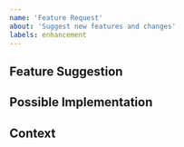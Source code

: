```yaml
---
name: 'Feature Request'
about: 'Suggest new features and changes'
labels: enhancement
---
```


<!--- Provide a general summary of the feature request in the Title above -->

## Feature Suggestion

<!--- If you're looking for help, please see https://outp0st.io/docs/overview --->
<!--- Tell us how we could improve your experience -->

## Possible Implementation

<!--- Not obligatory, but ideas as to the implementation of the addition or change -->

## Context

<!--- What are you trying to accomplish? -->
<!--- Providing context (e.g. links to configuration settings, stack trace or log data) -->
<!--- helps us come up with a solution that is most useful in the real world -->